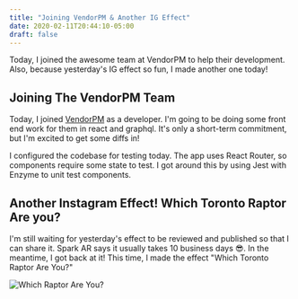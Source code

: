 ```yaml
---
title: "Joining VendorPM & Another IG Effect"
date: 2020-02-11T20:44:10-05:00
draft: false
---
```


Today, I joined the awesome team at VendorPM to help their development. Also, because yesterday's IG effect so fun, I made another one today!

## Joining The VendorPM Team
Today, I joined [VendorPM](https://vendorpm.com/) as a developer. I'm going to be doing some front end work for them in react and graphql. It's only a short-term commitment, but I'm excited to get some diffs in!

I configured the codebase for testing today. The app uses React Router, so components require some state to test. I got around this by using Jest with Enzyme to unit test components. 

## Another Instagram Effect! Which Toronto Raptor Are you?
I'm still waiting for yesterday's effect to be reviewed and published so that I can share it. Spark AR says it usually takes 10 business days 😎. In the meantime, I got back at it! This time, I made the effect "Which Toronto Raptor Are You?"

![Which Raptor Are You?](/which-raptor.gif)